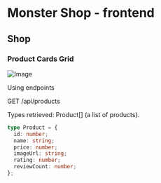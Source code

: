 # Monster Shop - frontend

## Shop

### Product Cards Grid

![Image](https://github.com/user-attachments/assets/55fda9ac-a161-4871-8aca-81572d4d235a)

Using endpoints

GET /api/products

Types retrieved: Product[] (a list of products).

```typescript
type Product = {
  id: number;
  name: string;
  price: number;
  imageUrl: string;
  rating: number;
  reviewCount: number;
};
```
